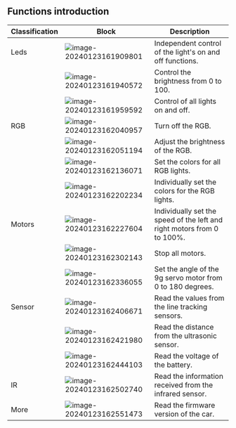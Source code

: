 ## Functions introduction

| **Classification** | Block                                                        | **Description**                                              |
| ------------------ | ------------------------------------------------------------ | ------------------------------------------------------------ |
| Leds               | ![image-20240123161909801](https://learn.kittenbot.cn/2023md_pic/202401231619870.png) | Independent control of the light's on and off functions.     |
|                    | ![image-20240123161940572](https://learn.kittenbot.cn/2023md_pic/202401231619607.png) | Control the brightness from 0 to 100.                        |
|                    | ![image-20240123161959592](https://learn.kittenbot.cn/2023md_pic/202401231619641.png) | Control of all lights on and off.                            |
| RGB                | ![image-20240123162040957](https://learn.kittenbot.cn/2023md_pic/202401231620993.png) | Turn off the RGB.                                            |
|                    | ![image-20240123162051194](https://learn.kittenbot.cn/2023md_pic/202401231620227.png) | Adjust the brightness of the RGB.                            |
|                    | ![image-20240123162136071](https://learn.kittenbot.cn/2023md_pic/202401231621110.png) | Set the colors for all RGB lights.                           |
|                    | ![image-20240123162202234](https://learn.kittenbot.cn/2023md_pic/202401231622278.png) | Individually set the colors for the RGB lights.              |
| Motors             | ![image-20240123162227604](https://learn.kittenbot.cn/2023md_pic/202401231622636.png) | Individually set the speed of the left and right motors from 0 to 100%. |
|                    | ![image-20240123162302143](https://learn.kittenbot.cn/2023md_pic/202401231623173.png) | Stop all motors.                                             |
|                    | ![image-20240123162336055](https://learn.kittenbot.cn/2023md_pic/202401231623086.png) | Set the angle of the 9g servo motor from 0 to 180 degrees.   |
| Sensor             | ![image-20240123162406671](https://learn.kittenbot.cn/2023md_pic/202401231624705.png) | Read the values from the line tracking sensors.              |
|                    | ![image-20240123162421980](https://learn.kittenbot.cn/2023md_pic/202401231624016.png) | Read the distance from the ultrasonic sensor.                |
|                    | ![image-20240123162444103](https://learn.kittenbot.cn/2023md_pic/202401231624136.png) | Read the voltage of the battery.                             |
| IR                 | ![image-20240123162502740](https://learn.kittenbot.cn/2023md_pic/202401231625782.png) | Read the information received from the infrared sensor.      |
| More               | ![image-20240123162551473](https://learn.kittenbot.cn/2023md_pic/202401231625503.png) | Read the firmware version of the car.                        |

